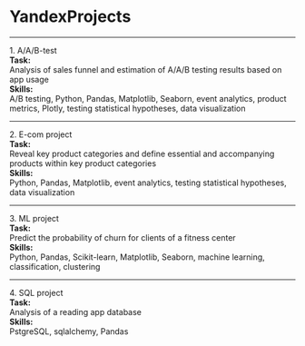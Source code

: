 # YandexProjects
<hr>
1. A/A/B-test <br>
<b>Task:</b> <br>
Analysis of sales funnel and estimation of A/A/B testing results based on app usage<br>
<b>Skills:</b><br>
A/B testing, Python, Pandas, Matplotlib, Seaborn, event analytics, product metrics, Plotly, testing statistical hypotheses, data visualization

<hr>
2. E-com project <br>
<b>Task:</b> <br>
Reveal key product categories and define essential and accompanying products within key product categories <br>
<b>Skills:</b><br>
Python, Pandas, Matplotlib, event analytics, testing statistical hypotheses, data visualization

<hr>
3. ML project <br>
<b>Task:</b> <br>
Predict the probability of churn for clients of a fitness center<br>
<b>Skills:</b><br>
Python, Pandas, Scikit-learn, Matplotlib, Seaborn, machine learning, classification, clustering

<hr>
4. SQL project <br>
<b>Task:</b> <br>
Analysis of a reading app database<br>
<b>Skills:</b><br>
PstgreSQL, sqlalchemy, Pandas

